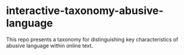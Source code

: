 # interactive-taxonomy-abusive-language
This repo presents a taxonomy for distinguishing key characteristics of abusive language within online text. 
